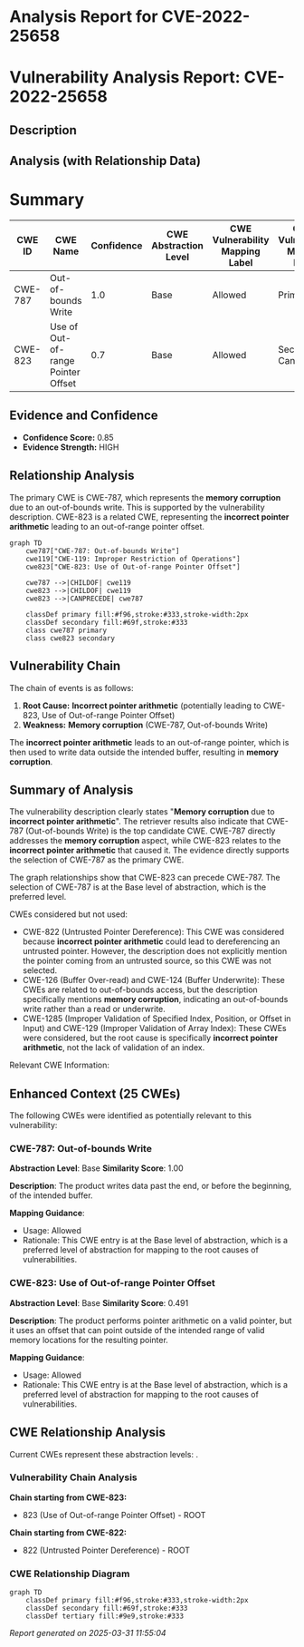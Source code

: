 # Analysis Report for CVE-2022-25658

# Vulnerability Analysis Report: CVE-2022-25658

## Description



## Analysis (with Relationship Data)

# Summary
| CWE ID | CWE Name | Confidence | CWE Abstraction Level | CWE Vulnerability Mapping Label | CWE-Vulnerability Mapping Notes |
|---|---|---|---|---|---|
| CWE-787 | Out-of-bounds Write | 1.0 | Base | Allowed | Primary CWE |
| CWE-823 | Use of Out-of-range Pointer Offset | 0.7 | Base | Allowed | Secondary Candidate |

## Evidence and Confidence

*   **Confidence Score:** 0.85
*   **Evidence Strength:** HIGH

## Relationship Analysis
The primary CWE is CWE-787, which represents the **memory corruption** due to an out-of-bounds write. This is supported by the vulnerability description. CWE-823 is a related CWE, representing the **incorrect pointer arithmetic** leading to an out-of-range pointer offset.

```mermaid
graph TD
    cwe787["CWE-787: Out-of-bounds Write"]
    cwe119["CWE-119: Improper Restriction of Operations"]
    cwe823["CWE-823: Use of Out-of-range Pointer Offset"]
    
    cwe787 -->|CHILDOF| cwe119
    cwe823 -->|CHILDOF| cwe119
    cwe823 -->|CANPRECEDE| cwe787
    
    classDef primary fill:#f96,stroke:#333,stroke-width:2px
    classDef secondary fill:#69f,stroke:#333
    class cwe787 primary
    class cwe823 secondary
```

## Vulnerability Chain
The chain of events is as follows:
1.  **Root Cause:** **Incorrect pointer arithmetic** (potentially leading to CWE-823, Use of Out-of-range Pointer Offset)
2.  **Weakness:** **Memory corruption** (CWE-787, Out-of-bounds Write)

The **incorrect pointer arithmetic** leads to an out-of-range pointer, which is then used to write data outside the intended buffer, resulting in **memory corruption**.

## Summary of Analysis
The vulnerability description clearly states "**Memory corruption** due to **incorrect pointer arithmetic**". The retriever results also indicate that CWE-787 (Out-of-bounds Write) is the top candidate CWE.
CWE-787 directly addresses the **memory corruption** aspect, while CWE-823 relates to the **incorrect pointer arithmetic** that caused it. The evidence directly supports the selection of CWE-787 as the primary CWE.

The graph relationships show that CWE-823 can precede CWE-787.
The selection of CWE-787 is at the Base level of abstraction, which is the preferred level.

CWEs considered but not used:

*   CWE-822 (Untrusted Pointer Dereference): This CWE was considered because **incorrect pointer arithmetic** could lead to dereferencing an untrusted pointer. However, the description does not explicitly mention the pointer coming from an untrusted source, so this CWE was not selected.
*   CWE-126 (Buffer Over-read) and CWE-124 (Buffer Underwrite): These CWEs are related to out-of-bounds access, but the description specifically mentions **memory corruption**, indicating an out-of-bounds write rather than a read or underwrite.
*   CWE-1285 (Improper Validation of Specified Index, Position, or Offset in Input) and CWE-129 (Improper Validation of Array Index): These CWEs were considered, but the root cause is specifically **incorrect pointer arithmetic**, not the lack of validation of an index.

Relevant CWE Information:

## Enhanced Context (25 CWEs)
The following CWEs were identified as potentially relevant to this vulnerability:

### CWE-787: Out-of-bounds Write
**Abstraction Level**: Base
**Similarity Score**: 1.00

**Description**:
The product writes data past the end, or before the beginning, of the intended buffer.

**Mapping Guidance**:
- Usage: Allowed
- Rationale: This CWE entry is at the Base level of abstraction, which is a preferred level of abstraction for mapping to the root causes of vulnerabilities.

### CWE-823: Use of Out-of-range Pointer Offset
**Abstraction Level**: Base
**Similarity Score**: 0.491

**Description**:
The product performs pointer arithmetic on a valid pointer, but it uses an offset that can point outside of the intended range of valid memory locations for the resulting pointer.

**Mapping Guidance**:
- Usage: Allowed
- Rationale: This CWE entry is at the Base level of abstraction, which is a preferred level of abstraction for mapping to the root causes of vulnerabilities.


## CWE Relationship Analysis

Current CWEs represent these abstraction levels: .


### Vulnerability Chain Analysis

**Chain starting from CWE-823:**
- 823 (Use of Out-of-range Pointer Offset) - ROOT


**Chain starting from CWE-822:**
- 822 (Untrusted Pointer Dereference) - ROOT



### CWE Relationship Diagram

```mermaid
graph TD
    classDef primary fill:#f96,stroke:#333,stroke-width:2px
    classDef secondary fill:#69f,stroke:#333
    classDef tertiary fill:#9e9,stroke:#333
```



*Report generated on 2025-03-31 11:55:04*
